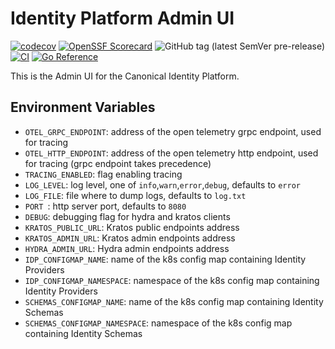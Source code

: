 # Identity Platform Admin UI

[![codecov](https://codecov.io/gh/canonical/identity-platform-admin-ui/branch/main/graph/badge.svg?token=Aloh6MWghg)](https://codecov.io/gh/canonical/identity-platform-admin-ui)
[![OpenSSF Scorecard](https://api.securityscorecards.dev/projects/github.com/canonical/identity-platform-admin-ui/badge)](https://securityscorecards.dev/viewer/?platform=github.com&org=canonical&repo=identity-platform-admin-ui)
![GitHub tag (latest SemVer pre-release)](https://img.shields.io/github/v/tag/canonical/identity-platform-admin-ui)
[![CI](https://github.com/canonical/identity-platform-admin-ui/actions/workflows/ci.yaml/badge.svg)](https://github.com/canonical/identity-platform-admin-ui/actions/workflows/ci.yaml)
[![Go Reference](https://pkg.go.dev/badge/github.com/canonical/identity-platform-admin-ui.svg)](https://pkg.go.dev/github.com/canonical/identity-platform-admin-ui)

This is the Admin UI for the Canonical Identity Platform.



## Environment Variables

- `OTEL_GRPC_ENDPOINT`: address of the open telemetry grpc endpoint, used for tracing
- `OTEL_HTTP_ENDPOINT`: address of the open telemetry http endpoint, used for tracing (grpc endpoint takes precedence)
- `TRACING_ENABLED`: flag enabling tracing 
- `LOG_LEVEL`: log level, one of `info`,`warn`,`error`,`debug`, defaults to `error`
- `LOG_FILE`: file where to dump logs, defaults to `log.txt`
- `PORT `: http server port, defaults to `8080`
- `DEBUG`: debugging flag for hydra and kratos clients
- `KRATOS_PUBLIC_URL`: Kratos public endpoints address
- `KRATOS_ADMIN_URL`: Kratos admin endpoints address
- `HYDRA_ADMIN_URL`: Hydra admin endpoints address
- `IDP_CONFIGMAP_NAME`: name of the k8s config map containing Identity Providers
- `IDP_CONFIGMAP_NAMESPACE`: namespace of the k8s config map containing Identity Providers
- `SCHEMAS_CONFIGMAP_NAME`: name of the k8s config map containing Identity Schemas
- `SCHEMAS_CONFIGMAP_NAMESPACE`: namespace of the k8s config map containing Identity Schemas

